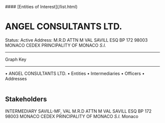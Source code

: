 <link rel="stylesheet" type="text/css" href="../../assets/style.css">
#### [Entities of Interest](/list.html)

<style>
body{background-image:url("http://eoi-graphs.s3-website-eu-west-1.amazonaws.com/ANGEL_CONSULTANTS_LTD..png");background-repeat: no-repeat;background-size: contain;}
.markdown>p>span{background-color: white;}
</style>

# ANGEL CONSULTANTS LTD.
<span>Status: Active
Address: M.R.D ATTN M VAL SAVILL ESQ BP 172 98003 MONACO CEDEX PRINCIPALITY OF MONACO *S.I.*
</span>

---



<div class="legend">
Graph Key
<hr>
<span class="focus">• ANGEL CONSULTANTS LTD.</span>
<span class="entity">• Entities</span>
<span class="intermediary">• Intermediaries</span>
<span class="officer">• Officers</span>
<span class="address">• Addresses</span>
</div><br>


## Stakeholders
<span>INTERMEDIARY
SAVILL-MF, VAL
M.R.D ATTN M VAL SAVILL ESQ BP 172 98003 MONACO CEDEX PRINCIPALITY OF MONACO *S.I.*
Monaco
</span>


